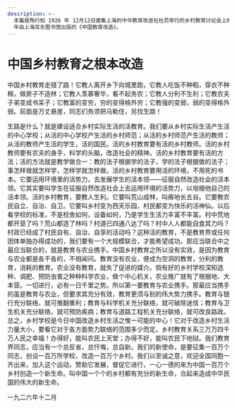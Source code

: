 ```yaml
---
description: >-
  本篇是陶行知 1926 年 12月12日邀集上海的中华教育改进社社员举行的乡村教育讨论会上的演讲词。原载于1928
  年由上海亚东图书馆出版的《中国教育改造》。
---
```


# 中国乡村教育之根本改造

&#x20;       中国乡村教育走错了路！它教人离开乡下向城里跑，它教人吃饭不种稻，穿衣不种棉，做房子不造林；它教人羡慕奢华，看不起务农；它教人分利不生利；它教农夫子弟变成书呆子；它教富的变穷，穷的变得格外穷；它教强的变弱，弱的变得格外弱。前面是万丈悬崖，同志们务须把马勒住，另找生路！&#x20;

&#x20;       生路是什么？就是建设适合乡村实际生活的活教育。我们要从乡村实际生活产生活的中心学校；从活的中心学校产生活的乡村师范；从活的乡村师范产生活的教师；从活的教师产生活的学生，活的国民。活的乡村教育要有活的乡村教师。活的乡村教师要有农夫的身手，科学的头脑，改造社会的精神。活的乡村教育要有活的方法；活的方法就是教学做合一：教的法子根据学的法子，学的法子根据做的法子；事怎样做就怎样学，怎样学就怎样做。活的乡村教育要用活的环境，不用死的书本。它要运用环境里的活势力，去发展学生的活本领——征服自然改造社会的活本领。它其实要叫学生在征服自然改造社会上去运用环境的活势力，以培植他自己的活本领。活的乡村教育，要教人生利。它要叫荒山成林，叫瘠地长五谷。它要教农民自立、自治、自卫。它要叫乡村变为西天乐园，村民都变为快乐的活神仙。以后看学校的标准，不是校舍如何，设备如何，乃是学生生活力丰富不丰富。村中荒地都开垦了吗？荒山都造了林吗？村道已四通八达了吗？村中人人都能自食其力吗？村政已经成了村民自有、自治、自享的活动吗？这种活的教育，不是教育界或任何团体单独办得成功的，我们要有一个大规模联合，才能希望成功。那应当联合中之最应当联合的，就是教育与农业携手。中国乡村教育之所以没有实效，是因为教育与农业都是各干各的，不相闻问。教育没有农业，便成为空洞的教育，分利的教育，消耗的教育。农业没有教育，就失了促进的媒介。倘有好的乡村学校深知选种、调肥、预防虫害之种种科学农业，做个中心机关，农业推广就有了根据地、大本营。一切进行，必有一日千里之势。所以第一要教育与农业携手。那最应当携手的虽是教育与农业，但要求其充分有效，教育更须与别的伟大势力携手。教育与银行充分联络，就可推翻重利；教育与科学机关充分联络，就可破除迷信；教育与卫生机关充分联络，就可预防疾病；教育与道路工程机关充分联络，就可改良路政。总之，乡村学校是今日中国改造乡村生活之惟一可能的中心！它对于改造乡村生活力量大小，要看它对于各方面势力联络的范围多少而定。乡村教育关系三万万四千万人民之幸福！办得好，能叫农民上天堂；办得不好，能叫农民下地狱。我们教育界同志，应当有一个总反省，总忏悔，总自新。我们的新使命，是要征集一百万个同志，创设一百万所学校，改造一百万个乡村。我们以至诚之意，欢迎全国同胞一齐出来，加入这个运动，赞助它发展，督促它进行，一心一德的来为中国一百万个乡村创造一个新生命。叫中国一个个的乡村都有充分的新生命，合起来造成中华民国的伟大的新生命。&#x20;

一九二六年十二月
